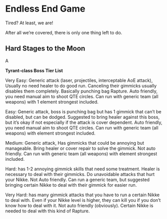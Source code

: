 
# Endless End Game 


Tired? At least, we are! 

After all we’re covered, there is only one thing left to do.



## Hard Stages to the Moon


A

**Tyrant-class Boss Tier List**







Very Easy: Generic attack (laser, projectiles, interceptable AoE attack), Usually no need healer to do good run. Canceling their gimmicks usually disables them completely. Basically punching bag Rapture. Auto friendly, you need manual aim to shoot QTE circles. Can run with generic team (all weapons) with 1 element strongest included.

Easy: Generic attack, boss is punching bag but has 1 gimmick that can’t be disabled, but can be dodged. Suggested to bring healer against this boss, but it’s okay if not especially if the attack is cover dependent. Auto friendly, you need manual aim to shoot QTE circles. Can run with generic team (all weapons) with element strongest included.

Medium: Generic attack, Has gimmicks that could be annoying but manageable. Bring healer or cover repair to solve the gimmick. Not auto friendly. Can run with generic team (all weapons) with element strongest included.

Hard: has 1-2 annoying gimmick skills that need some treatment. Healer is necessary to deal with their gimmicks. Do unavoidable attacks that hurt your Nikke. Not Auto friendly. Can run a generic team, but suggested bringing certain Nikke to deal with their gimmick for easier run.

Very Hard: has many gimmick attacks that you have to run a certain Nikke to deal with. Even if your Nikke level is higher, they can kill you if you don’t know how to deal with it. Not auto friendly (obviously). Certain Nikke is needed to deal with this kind of Rapture.


